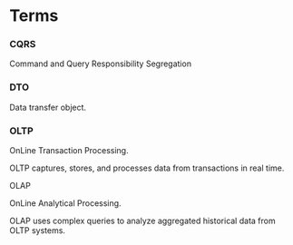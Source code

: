 # Terms

### CQRS

Command and Query Responsibility Segregation

### DTO

Data transfer object.

### OLTP

OnLine Transaction Processing.

OLTP captures, stores, and processes data from transactions in real time.

OLAP

OnLine Analytical Processing.

OLAP uses complex queries to analyze aggregated historical data from OLTP systems.
